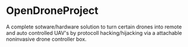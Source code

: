 # OpenDroneProject
A complete sotware/hardware solution to turn certain drones into remote and auto controlled UAV's by protocoll hacking/hijacking via a attachable noninvasive drone controller box.
